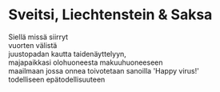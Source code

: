 # Sveitsi, Liechtenstein & Saksa

Siellä missä siirryt  
vuorten välistä  
juustopadan kautta taidenäyttelyyn,  
majapaikkasi olohuoneesta makuuhuoneeseen  
maailmaan jossa onnea toivotetaan sanoilla 'Happy virus!'  
todelliseen epätodellisuuteen